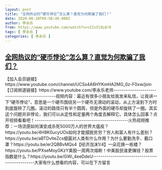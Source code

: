 ```yaml
---
layout: post
title: "全网热议的“硬币悖论”怎么算？直觉为何欺骗了我们？"
date: 2020-06-28T09:58:49.000Z
author: 李永乐
from: https://www.youtube.com/watch?v=vI2sSldLQr8
tags: [ 李永乐 ]
categories: [ 李永乐 ]
---
```

<!--1593338329000-->
[全网热议的“硬币悖论”怎么算？直觉为何欺骗了我们？](https://www.youtube.com/watch?v=vI2sSldLQr8)
------

<div>
【加入会员链接】https://www.youtube.com/channel/UCSs4A6HYKmHA2MG_0z-F0xw/join【订阅频道链接】https://www.youtube.com/李永乐老师------------------------------------------------视频内容：最近有很多小朋友给我发来私信，让我讲一下“硬币悖论“，意思是一个硬币围绕另一个硬币无滑动的滚动，从上方滚到下方时到底旋转了几圈。滚过的路径只有半个圆周，但是外面的硬币却旋转了一圈。其实这个问题并非悖论，我们可以从定性和定量两个角度去解释它。具体怎么回事？点开视频看看吧！------------------------------------------------火热视频推荐：一场流感如何演变成杀死5000万人的世界大瘟疫？https://youtu.be/4H8K0ucyUOs如何才能摆脱贫穷？穷人和富人有什么差别？https://youtu.be/aBTDvlteZcs细菌对人类有什么作用？为什么要勤洗手、戴口罩？https://youtu.be/er2QBBvMQs4【经济泡沫1/4】一朵花换一栋楼？https://youtu.be/PXseMoyGKzY美股一周两次熔断！中美股民谁更赚钱？股票指数是什么？https://youtu.be/GWi_4eeDdeU------------------------------------------------大家有什么想看的内容，可以在下方留言
</div>
